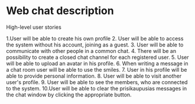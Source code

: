 # Web chat description
High-level user stories


1.User will be able to create his own profile
2. User will be able to access the system without his account, joining as a guest.
3. User will be able to communicate with other people in a common chat.
4. There will be an possibility to create a closed chat channel for each registered user.
5. User will be able to upload an avatar in his profile.
6. When writing a message in a chat room user will be able to use the smiles.
7. User in his profile will be able to provide personal information.
8. User will be able to visit another user's profile.
9. User will be able to see the members, who are connected to the system.
10.User will be able to clear the prisikaupusias messages in the chat window by clicking the appropriate button.
